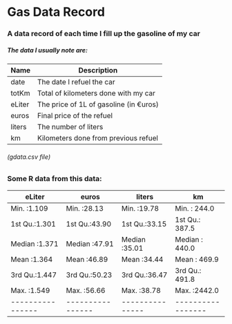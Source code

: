 # Gas Data Record
### A data record of each time I fill up the gasoline of my car
##### The data I usually note are:

|Name           | Description                          |
|---------------|--------------------------------------|
|date		      	|The date I refuel the car             |
|totKm    	  	|Total of kilometers done with my car  |
|eLiter   	  	|The price of 1L of gasoline (in €uros)|
|euros		    	|Final price of the refuel             |
|liters	    		|The number of liters                  |
|km           	|Kilometers done from previous refuel  |

###### (gdata.csv file)

### Some R data from this data:

| eLiter        |          euros  |    liters    |        km        | 
|----------------| ---------------|------------- |------------------|
| Min.   :1.109  | Min.   :28.13  |Min.   :19.78 |  Min.   : 244.0  |
| 1st Qu.:1.301  | 1st Qu.:43.90  |1st Qu.:33.15 |  1st Qu.: 387.5  |
| Median :1.371  | Median :47.91  |Median :35.01 |  Median : 440.0  |
| Mean   :1.364  | Mean   :46.89  |Mean   :34.44 |  Mean   : 469.9  | 
| 3rd Qu.:1.447  | 3rd Qu.:50.23  | 3rd Qu.:36.47 |  3rd Qu.: 491.8 | 
| Max.   :1.549  | Max.   :56.66  | Max.   :38.78 |  Max.   :2442.0 |
|----------------|----------------|---------------|-----------------|
  


